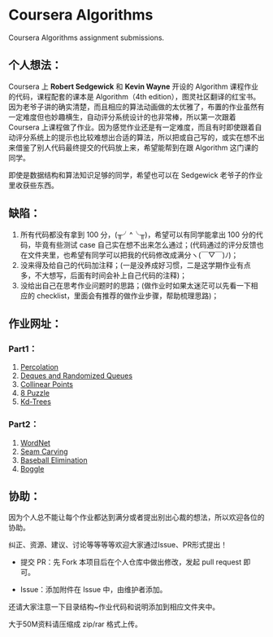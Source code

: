 # Coursera Algorithms
Coursera Algorithms assignment submissions.



## 个人想法：

Coursera 上 __Robert Sedgewick__ 和 __Kevin Wayne__ 开设的 Algorithm 课程作业的代码，课程配套的课本是 Algorithm（4th edition），图灵社区翻译的红宝书。因为老爷子讲的确实清楚，而且相应的算法动画做的太优雅了，布置的作业虽然有一定难度但也妙趣横生，自动评分系统设计的也非常棒，所以第一次跟着 Coursera 上课程做了作业。因为感觉作业还是有一定难度，而且有时即使跟着自动评分系统上的提示也比较难想出合适的算法，所以把或自己写的，或实在想不出来借鉴了别人代码最终提交的代码放上来，希望能帮到在跟 Algorithm 这门课的同学。

即使是数据结构和算法知识足够的同学，希望也可以在 Sedgewick 老爷子的作业里收获些东西。



## 缺陷：

1. 所有代码都没有拿到 100 分，(╥╯^╰╥)，希望可以有同学能拿出 100 分的代码，毕竟有些测试 case 自己实在想不出来怎么通过；(代码通过的评分反馈也在文件夹里，也希望有同学可以把我的代码修改成满分ヽ(￣▽￣)ﾉ)；
2. 没来得及给自己的代码加注释；(一是没养成好习惯，二是这学期作业有点多，不大想写，后面有时间会补上自己代码的注释)；
3. 没给出自己在思考作业问题时的思路；(做作业时如果太迷茫可以先看一下相应的 checklist，里面会有推荐的做作业步骤，帮助梳理思路)；



## 作业网址：

### Part1：

1. [Percolation](https://www.coursera.org/learn/algorithms-part1/programming/Lhp5z/percolation)
2. [Deques and Randomized Queues](https://www.coursera.org/learn/algorithms-part1/programming/zamjZ/deques-and-randomized-queues)
3. [Collinear Points](https://www.coursera.org/learn/algorithms-part1/programming/prXiW/collinear-points)
4. [8 Puzzle](https://www.coursera.org/learn/algorithms-part1/programming/iqOQi/8-puzzle)
5. [Kd-Trees](https://www.coursera.org/learn/algorithms-part1/programming/wuF0a/kd-trees)



### Part2：

1. [WordNet](https://www.coursera.org/learn/algorithms-part2/programming/BCNsp/wordnet)
2. [Seam Carving](https://www.coursera.org/learn/algorithms-part2/programming/cOdkz/seam-carving)
3. [Baseball Elimination](https://www.coursera.org/learn/algorithms-part2/programming/hmYRI/baseball-elimination)
4. [Boggle](https://www.coursera.org/learn/algorithms-part2/programming/9GqJs/boggle/submission)

## 协助：

因为个人总不能让每个作业都达到满分或者提出别出心裁的想法，所以欢迎各位的协助。

纠正、资源、建议、讨论等等等等欢迎大家通过Issue、PR形式提出！

- 提交 PR：先 Fork 本项目后在个人仓库中做出修改，发起 pull request 即可。

- Issue：添加附件在 Issue 中，由维护者添加。

还请大家注意一下目录结构~作业代码和说明添加到相应文件夹中。

大于50M资料请压缩成 zip/rar 格式上传。